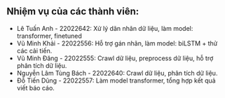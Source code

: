 ## Nhiệm vụ của các thành viên:
- Lê Tuấn Anh - 22022642: Xử lý dãn nhãn dữ liệu, làm model: transformer, finetuned
- Vũ Minh Khải - 22022556: Hỗ trợ gán nhãn, làm model: biLSTM + thử các cải tiến.
- Vũ Minh Đăng - 22022555: Crawl dữ liệu, preprocess dữ liệu, hỗ trợ phân tích dữ liệu.
- Nguyễn Lâm Tùng Bách - 22022640: Crawl dữ liệu, phân tích dữ liệu.
- Đỗ Tiến Dũng - 22022557: Làm model transformer, tổng hợp kết quả viết báo cáo.
